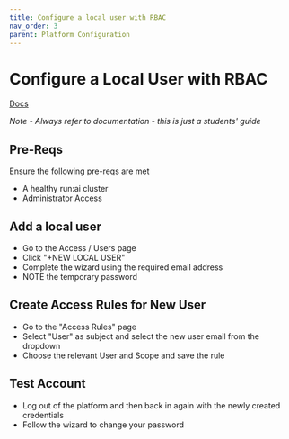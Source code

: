```yaml
---
title: Configure a local user with RBAC
nav_order: 3
parent: Platform Configuration
---
```


# Configure a Local User with RBAC

<span class="fs-3">
  <a href="https://docs.run.ai/latest/admin/authentication/authentication-overview/?h=rbac#role-based-access-control-rbac-in-runai" class="btn" target="_blank" rel="noopener">Docs</a>
</span>

*Note - Always refer to documentation - this is just a students' guide*

## Pre-Reqs

Ensure the following pre-reqs are met

- A healthy run:ai cluster
- Administrator Access

## Add a local user

- Go to the Access / Users page
- Click "+NEW LOCAL USER"
- Complete the wizard using the required email address
- NOTE the temporary password

## Create Access Rules for New User

- Go to the "Access Rules" page
- Select "User" as subject and select the new user email from the dropdown
- Choose the relevant User and Scope and save the rule

## Test Account

- Log out of the platform and then back in again with the newly created credentials
- Follow the wizard to change your password
